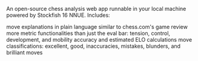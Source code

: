An open-source chess analysis web app runnable in your local machine powered by Stockfish 16 NNUE. Includes:

move explanations in plain language similar to chess.com's game review
more metric functionalities than just the eval bar: tension, control, development, and mobility
accuracy and estimated ELO calculations
move classifications: excellent, good, inaccuracies, mistakes, blunders, and brilliant moves

